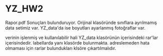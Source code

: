 # YZ_HW2

Rapor.pdf Sonuçları bulunduruyor. Orijinal klasöründe sınıflara ayrılmamış data setimiz var. YZ_data'da ise boyutları ayarlanmış fotoğraflar var.

verinin işlenmiş ve kullanılabilir hali YZ_data klasörünün içerisindeki rar'lar içerisindedir. labellarda yanı klasörde bulunmakta. adreslemeden hata olmaması için rarlar bulundukları klsöre çıkartılmalıdır. 
